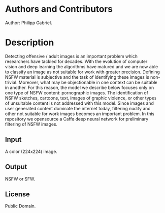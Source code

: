# Authors and Contributors

Author: Philipp Gabriel.

# Description

Detecting offensive / adult images is an important problem which researchers have tackled for decades. With the evolution of computer vision and deep learning the algorithms have matured and we are now able to classify an image as not suitable for work with greater precision. Defining NSFW material is subjective and the task of identifying these images is non-trivial. Moreover, what may be objectionable in one context can be suitable in another. For this reason, the model we describe below focuses only on one type of NSFW content: pornographic images. The identification of NSFW sketches, cartoons, text, images of graphic violence, or other types of unsuitable content is not addressed with this model. Since images and user generated content dominate the internet today, filtering nudity and other not suitable for work images becomes an important problem. In this repository we opensource a Caffe deep neural network for preliminary filtering of NSFW images.

## Input

A color (224x224) image.

## Output

NSFW or SFW.

## License

Public Domain.

